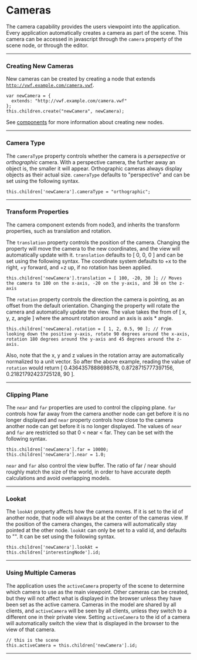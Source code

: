<a name="cameras"></a>

# Cameras

The camera capability provides the users viewpoint into the application. Every application automatically creates a camera as part of the scene. This camera can be accessed in javascript through the <code>camera</code> property of the scene node, or through the editor. 

-------------------

### Creating New Cameras

New cameras can be created by creating a node that extends <code>http://vwf.example.com/camera.vwf</code>. 

	var newCamera = {
	  extends: "http://vwf.example.com/camera.vwf"
	};
	this.children.create("newCamera", newCamera);

See [components](components.html) for more information about creating new nodes.

-------------------

### Camera Type

The <code>cameraType</code> property controls whether the camera is a *persepective* or *orthographic* camera. With a perspective camera, the further away an object is, the smaller it will appear. Orthographic cameras always display objects as their actual size. <code>cameraType</code> defaults to "perspective" and can be set using the following syntax.

	this.children['newCamera'].cameraType = "orthographic";

-------------------

### Transform Properties

The camera component extends from node3, and inherits the transform properties, such as translation and rotation. 

The <code>translation</code> property controls the position of the camera. Changing the property will move the camera to the new coordinates, and the view will automatically update with it. <code>translation</code> defaults to \[ 0, 0, 0 \] and can be set using the following syntax. The coordinate system defaults to +x to the right, +y forward, and +z up, if no rotation has been applied.

	this.children['newCamera'].translation = [ 100, -20, 30 ]; // Moves the camera to 100 on the x-axis, -20 on the y-axis, and 30 on the z-axis

The <code>rotation</code> property controls the direction the camera is pointing, as an offset from the default orientation. Changing the property will rotate the camera and automatically update the view. The value takes the from of \[ x, y, z, angle \] where the amount rotation around an axis is axis * angle. 

	this.children['newCamera].rotation = [ 1, 2, 0.5, 90 ]; // From looking down the positive y-axis, rotate 90 degrees around the x-axis, rotation 180 degrees around the y-axis and 45 degrees around the z-axis.

Also, note that the x, y and z values in the rotation array are automatically normalized to a unit vector. So after the above example, reading the value of <code>rotation</code> would return \[ 0.4364357888698578, 0.8728715777397156, 0.21821792423725128, 90 \].

-------------------

### Clipping Plane

The <code>near</code> and <code>far</code> properties are used to control the clipping plane. <code>far</code> controls how far away from the camera another node can get before it is no longer displayed and <code>near</code> property controls how close to the camera another node can get before it is no longer displayed. The values of <code>near</code> and <code>far</code> are restricted so that 0 < near < far. They can be set with the following syntax.

	this.children['newCamera'].far = 10000;
	this.children['newCamera'].near = 1.0;

<code>near</code> and <code>far</code> also control the view buffer. The ratio of far / near should roughly match the size of the world, in order to have accurate depth calculations and avoid overlapping models.

-------------------

### Lookat

The <code>lookAt</code> property affects how the camera moves. If it is set to the id of another node, that node will always be at the center of the cameras view. If the position of the camera changes, the camera will automatically stay pointed at the other node. <code>lookAt</code> can only be set to a valid id, and defaults to "". It can be set using the following syntax.

	this.children['newCamera'].lookAt = this.children['interestingNode'].id;

-------------------

### Using Multiple Cameras

The application uses the <code>activeCamera</code> property of the scene to determine which camera to use as the main viewpoint. Other cameras can be created, but they will not affect what is displayed in the browser unless they have been set as the active camera. Cameras in the model are shared by all clients, and <code>activeCamera</code> will be seen by all clients, unless they switch to a different one in their private view. Setting <code>activeCamera</code> to the id of a camera will automatically switch the view that is displayed in the browser to the view of that camera.

	// this is the scene
	this.activeCamera = this.children['newCamera'].id;

-------------------

